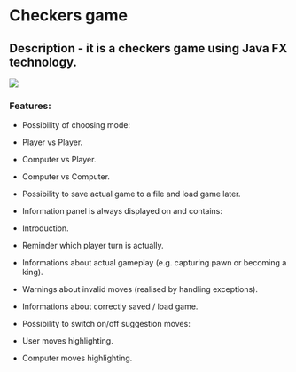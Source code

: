 # Checkers game

## Description - it is a checkers game using Java FX technology.

![](https://lh3.googleusercontent.com/proxy/pAiYiRQ4FbztxPtqnNhDXTJKJW8jGfIArMCsWzxCNjkNRVmSdtfP0ZI0bUOjUHHS1qQdJJMm3vTxVAO00AF088mfo6PtpPgl7P-ANfn_UCRzambKyFI5WQ)

### Features:

+ Possibility of choosing mode:
 + Player vs Player.
 + Computer vs Player.
 + Computer vs Computer.

+ Possibility to save actual game to a file and load game later.

+ Information panel is always displayed on and contains:
 + Introduction.
 + Reminder which player turn is actually.
 + Informations about actual gameplay (e.g. capturing pawn or becoming a king).
 + Warnings about invalid moves (realised by handling exceptions).
 + Informations about correctly saved / load game.

+ Possibility to switch on/off suggestion moves:
 + User moves highlighting.
 + Computer moves highlighting.
  

